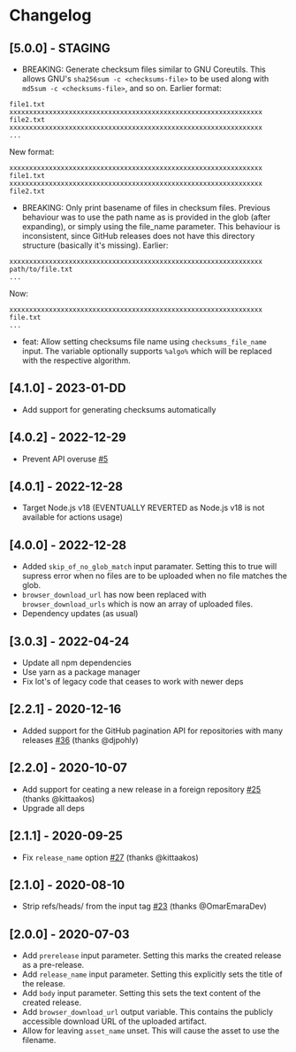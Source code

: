 # Changelog

## [5.0.0] - STAGING
- BREAKING: Generate checksum files similar to GNU Coreutils. This allows GNU's `sha256sum -c <checksums-file>` to be used along with `md5sum -c <checksums-file>`, and so on.
Earlier format:
```
file1.txt	xxxxxxxxxxxxxxxxxxxxxxxxxxxxxxxxxxxxxxxxxxxxxxxxxxxxxxxxxxxxxxxx
file2.txt	xxxxxxxxxxxxxxxxxxxxxxxxxxxxxxxxxxxxxxxxxxxxxxxxxxxxxxxxxxxxxxxx
...
```
New format:
```
xxxxxxxxxxxxxxxxxxxxxxxxxxxxxxxxxxxxxxxxxxxxxxxxxxxxxxxxxxxxxxxx	file1.txt
xxxxxxxxxxxxxxxxxxxxxxxxxxxxxxxxxxxxxxxxxxxxxxxxxxxxxxxxxxxxxxxx	file2.txt
```
- BREAKING: Only print basename of files in checksum files. Previous behaviour was to use the path name as is provided in the glob (after expanding), or simply using the file_name parameter.
This behaviour is inconsistent, since GitHub releases does not have this directory structure (basically it's missing).
Earlier:
```
xxxxxxxxxxxxxxxxxxxxxxxxxxxxxxxxxxxxxxxxxxxxxxxxxxxxxxxxxxxxxxxx	path/to/file.txt
...
```
Now:
```
xxxxxxxxxxxxxxxxxxxxxxxxxxxxxxxxxxxxxxxxxxxxxxxxxxxxxxxxxxxxxxxx	file.txt
...
```
- feat: Allow setting checksums file name using `checksums_file_name` input. The variable optionally supports `%algo%` which will be replaced with the respective algorithm.

## [4.1.0] - 2023-01-DD
- Add support for generating checksums automatically

## [4.0.2] - 2022-12-29
- Prevent API overuse [#5](https://github.com/termux/upload-release-action/issues/5)

## [4.0.1] - 2022-12-28
- Target Node.js v18 (EVENTUALLY REVERTED as Node.js v18 is not available for actions usage)

## [4.0.0] - 2022-12-28
- Added `skip_of_no_glob_match` input paramater. Setting this to true will supress error when no files are to be uploaded when no file matches the glob.
- `browser_download_url` has now been replaced with `browser_download_urls` which is now an array of uploaded files.
- Dependency updates (as usual)

## [3.0.3] - 2022-04-24
- Update all npm dependencies
- Use yarn as a package manager
- Fix lot's of legacy code that ceases to work with newer deps

## [2.2.1] - 2020-12-16
- Added support for the GitHub pagination API for repositories with many releases [#36](https://github.com/svenstaro/upload-release-action/pull/36) (thanks @djpohly)

## [2.2.0] - 2020-10-07
- Add support for ceating a new release in a foreign repository [#25](https://github.com/svenstaro/upload-release-action/pull/25) (thanks @kittaakos)
- Upgrade all deps

## [2.1.1] - 2020-09-25
- Fix `release_name` option [#27](https://github.com/svenstaro/upload-release-action/pull/27) (thanks @kittaakos)

## [2.1.0] - 2020-08-10
- Strip refs/heads/ from the input tag [#23](https://github.com/svenstaro/upload-release-action/pull/23) (thanks @OmarEmaraDev)

## [2.0.0] - 2020-07-03
- Add `prerelease` input parameter. Setting this marks the created release as a pre-release.
- Add `release_name` input parameter. Setting this explicitly sets the title of the release.
- Add `body` input parameter. Setting this sets the text content of the created release.
- Add `browser_download_url` output variable. This contains the publicly accessible download URL of the uploaded artifact.
- Allow for leaving `asset_name` unset. This will cause the asset to use the filename.
